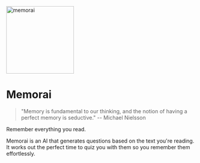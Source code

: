 
 <img src="https://github.com/humanloop/memorai/raw/master/extension/icon-512.png" width="180" alt="memorai" >

# Memorai

> "Memory is fundamental to our thinking, and the notion of having a perfect memory is seductive." -- Michael Nielsson


Remember everything you read. 

Memorai is an AI that generates questions based on the text you're reading. It works out the perfect time to quiz you with them so you remember them effortlessly.

